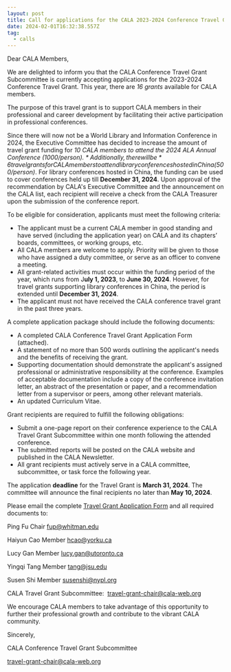 ```yaml
---
layout: post
title: Call for applications for the CALA 2023-2024 Conference Travel Grant
date: 2024-02-01T16:32:38.557Z
tag:
  - calls
---
```

<!--StartFragment-->

Dear CALA Members,

We are delighted to inform you that the CALA Conference Travel Grant Subcommittee is currently accepting applications for the 2023-2024 Conference Travel Grant. This year, there are *16 grants* available for CALA members.

The purpose of this travel grant is to support CALA members in their professional and career development by facilitating their active participation in professional conferences.

Since there will now not be a World Library and Information Conference in 2024, the Executive Committee has decided to increase the amount of travel grant funding for *10 CALA members to attend the 2024 ALA Annual Conference ($1000/person).* Additionally, there will be *6 travel grants for CALA members to attend library conferences hosted in China ($500/person)*. For library conferences hosted in China, the funding can be used to cover conferences held up till **December 31, 2024**. Upon approval of the recommendation by CALA's Executive Committee and the announcement on the CALA list, each recipient will receive a check from the CALA Treasurer upon the submission of the conference report.

To be eligible for consideration, applicants must meet the following criteria:

* The applicant must be a current CALA member in good standing and have served (including the application year) on CALA and its chapters’ boards, committees, or working groups, etc.
* All CALA members are welcome to apply. Priority will be given to those who have assigned a duty committee, or serve as an officer to convene a meeting.
* All grant-related activities must occur within the funding period of the year, which runs from J**uly 1, 2023**, to **June 30, 2024**. However, for travel grants supporting library conferences in China, the period is extended until **December 31, 2024**.
* The applicant must not have received the CALA conference travel grant in the past three years.

A complete application package should include the following documents:

* A completed CALA Conference Travel Grant Application Form (attached).
* A statement of no more than 500 words outlining the applicant's needs and the benefits of receiving the grant.
* Supporting documentation should demonstrate the applicant's assigned professional or administrative responsibility at the conference. Examples of acceptable documentation include a copy of the conference invitation letter, an abstract of the presentation or paper, and a recommendation letter from a supervisor or peers, among other relevant materials.
* An updated Curriculum Vitae.

Grant recipients are required to fulfill the following obligations:

* Submit a one-page report on their conference experience to the CALA Travel Grant Subcommittee within one month following the attended conference.
* The submitted reports will be posted on the CALA website and published in the CALA Newsletter.
* All grant recipients must actively serve in a CALA committee, subcommittee, or task force the following year.

The application **deadline** for the Travel Grant is **March 31, 2024**. The committee will announce the final recipients no later than **May 10, 2024**.

Please email the complete [Travel Grant Application Form](https://cala.wildapricot.org/resources/public/2024/CALA_2024TravelGrantApplicationForm.pdf) and all required documents to:

Ping Fu Chair [fup@whitman.edu](mailto:fup@whitman.edu)

Haiyun Cao Member [hcao@yorku.ca](mailto:hcao@yorku.ca)

Lucy Gan Member [lucy.gan@utoronto.​ca](mailto:lucy.gan@utoronto.ca)

Yingqi Tang Member [tang@jsu.edu](mailto:tang@jsu.edu)

Susen Shi Member [susenshi@nypl.org](mailto:susenshi@nypl.org)

CALA Travel Grant Subcommittee:  [travel-grant-​chair@cala-web.org](mailto:travel-grant-chair@cala-web.org)



We encourage CALA members to take advantage of this opportunity to further their professional growth and contribute to the vibrant CALA community.

Sincerely,

CALA Conference Travel Grant Subcommittee

[travel-grant-chair@cala-web.​org](mailto:travel-grant-chair@cala-web.org)

<!--EndFragment-->